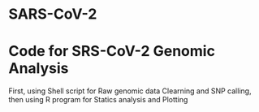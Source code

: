 # SARS-CoV-2
# Code for SRS-CoV-2 Genomic Analysis
First, using Shell script  for Raw genomic data Clearning and  SNP calling, then using R program for Statics analysis and Plotting
